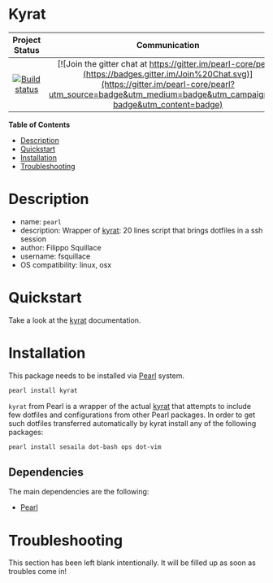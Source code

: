 Kyrat
=====

|Project Status|Communication|
|:-----------:|:-----------:|
|[![Build status](https://api.travis-ci.org/pearl-hub/kyrat.png?branch=master)](https://travis-ci.org/pearl-hub/kyrat) | [![Join the gitter chat at https://gitter.im/pearl-core/pearl](https://badges.gitter.im/Join%20Chat.svg)](https://gitter.im/pearl-core/pearl?utm_source=badge&utm_medium=badge&utm_campaign=pr-badge&utm_content=badge) |

**Table of Contents**
- [Description](#description)
- [Quickstart](#quickstart)
- [Installation](#installation)
- [Troubleshooting](#troubleshooting)

Description
===========

- name: `pearl`
- description: Wrapper of [kyrat](https://github.com/fsquillace/kyrat): 20 lines script that brings dotfiles in a ssh session
- author: Filippo Squillace
- username: fsquillace
- OS compatibility: linux, osx

Quickstart
==========
Take a look at the [kyrat](https://github.com/fsquillace/kyrat) documentation.

Installation
============
This package needs to be installed via [Pearl](https://github.com/pearl-core/pearl) system.

```sh
pearl install kyrat
```

`kyrat` from Pearl is a wrapper of the actual
[kyrat](https://github.com/fsquillace/kyrat) that attempts to include few
dotfiles and configurations from other Pearl packages. In order to get such
dotfiles transferred automatically by kyrat install any of the following packages:

```sh
pearl install sesaila dot-bash ops dot-vim
```

Dependencies
------------
The main dependencies are the following:

- [Pearl](https://github.com/pearl-core/pearl)

Troubleshooting
===============
This section has been left blank intentionally.
It will be filled up as soon as troubles come in!
